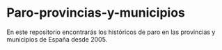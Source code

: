 # Paro-provincias-y-municipios
En este repositorio encontrarás los históricos de paro en las provincias y municipios de España desde 2005.
